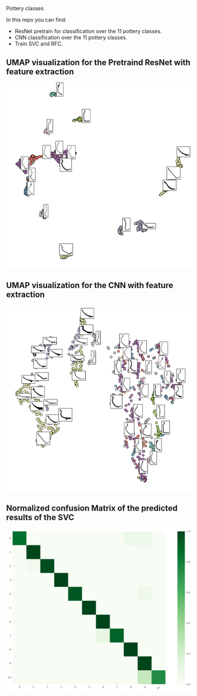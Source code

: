 #

Pottery classes

In this repo you can find:

- ResNet pretrain for classification over the 11 pottery classes.
- CNN classification over the 11 pottery classes.
- Train SVC and RFC.

## UMAP visualization for the Pretraind ResNet with feature extraction
![](result_plot/resNet/unap_resnet.png)

## UMAP visualization for the CNN with feature extraction
![](result_plot/custom_cnn/unap_custom_cnn.png)

## Normalized confusion Matrix of the predicted results of the SVC
![](result_plot/resNet/svc_confusion_matrix_resnet.png)
